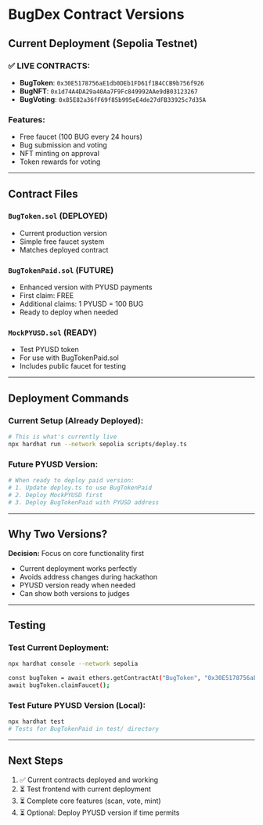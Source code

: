 # BugDex Contract Versions

## Current Deployment (Sepolia Testnet)

### ✅ LIVE CONTRACTS:
- **BugToken**: `0x30E5178756aE1db0DEb1FD61f1B4CCB9b756f926`
- **BugNFT**: `0x1d74A4DA29a40Aa7F9Fc849992AAe9dB03123267`
- **BugVoting**: `0x85E82a36fF69f85b995eE4de27dFB33925c7d35A`

### Features:
- Free faucet (100 BUG every 24 hours)
- Bug submission and voting
- NFT minting on approval
- Token rewards for voting

---

## Contract Files

### `BugToken.sol` (DEPLOYED)
- Current production version
- Simple free faucet system
- Matches deployed contract

### `BugTokenPaid.sol` (FUTURE)
- Enhanced version with PYUSD payments
- First claim: FREE
- Additional claims: 1 PYUSD = 100 BUG
- Ready to deploy when needed

### `MockPYUSD.sol` (READY)
- Test PYUSD token
- For use with BugTokenPaid.sol
- Includes public faucet for testing

---

## Deployment Commands

### Current Setup (Already Deployed):
```bash
# This is what's currently live
npx hardhat run --network sepolia scripts/deploy.ts
```

### Future PYUSD Version:
```bash
# When ready to deploy paid version:
# 1. Update deploy.ts to use BugTokenPaid
# 2. Deploy MockPYUSD first
# 3. Deploy BugTokenPaid with PYUSD address
```

---

## Why Two Versions?

**Decision:** Focus on core functionality first
- Current deployment works perfectly
- Avoids address changes during hackathon
- PYUSD version ready when needed
- Can show both versions to judges

---

## Testing

### Test Current Deployment:
```bash
npx hardhat console --network sepolia

const bugToken = await ethers.getContractAt("BugToken", "0x30E5178756aE1db0DEb1FD61f1B4CCB9b756f926");
await bugToken.claimFaucet();
```

### Test Future PYUSD Version (Local):
```bash
npx hardhat test
# Tests for BugTokenPaid in test/ directory
```

---

## Next Steps

1. ✅ Current contracts deployed and working
2. ⏳ Test frontend with current deployment
3. ⏳ Complete core features (scan, vote, mint)
4. ⏳ Optional: Deploy PYUSD version if time permits
